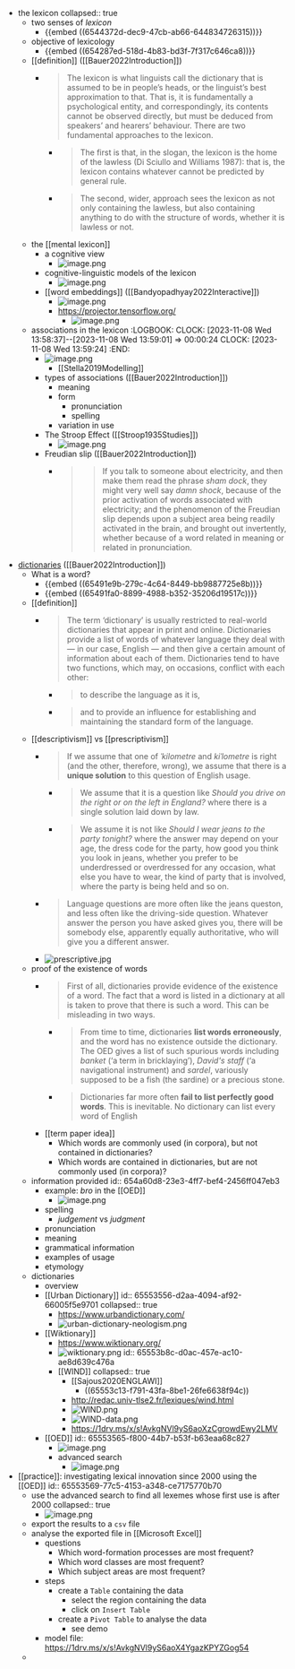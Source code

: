 - the lexicon
  collapsed:: true
	- two senses of *lexicon*
		- {{embed ((6544372d-dec9-47cb-ab66-644834726315))}}
	- objective of lexicology
		- {{embed ((654287ed-518d-4b83-bd3f-7f317c646ca8))}}
	- [[definition]] ([[Bauer2022Introduction]])
		- > The lexicon is what linguists call the dictionary that is assumed to be in people’s heads, or the linguist’s best approximation to that. That is, it is fundamentally a psychological entity, and correspondingly, its contents cannot be observed directly, but must be deduced from speakers’ and hearers’ behaviour. There are two fundamental approaches to the lexicon.
			- > The first is that, in the slogan, the lexicon is the home of the lawless (Di Sciullo and Williams 1987): that is, the lexicon contains whatever cannot be predicted by general rule.
			- > The second, wider, approach sees the lexicon as not only containing the lawless, but also
			  containing anything to do with the structure of words, whether it is lawless or not.
	- the [[mental lexicon]]
		- a cognitive view
			- ![image.png](../assets/image_1698948775221_0.png)
		- cognitive-linguistic models of the lexicon
			- ![image.png](../assets/image_1698948757878_0.png)
		- [[word embeddings]] ([[Bandyopadhyay2022Interactive]])
			- ![image.png](../assets/image_1698966813935_0.png)
			- https://projector.tensorflow.org/
				- ![image.png](../assets/image_1700082493780_0.png)
	- associations in the lexicon
	  :LOGBOOK:
	  CLOCK: [2023-11-08 Wed 13:58:37]--[2023-11-08 Wed 13:59:01] =>  00:00:24
	  CLOCK: [2023-11-08 Wed 13:59:24]
	  :END:
		- ![image.png](../assets/image_1699482332773_0.png)
			- [[Stella2019Modelling]]
		- types of associations ([[Bauer2022Introduction]])
			- meaning
			- form
				- pronunciation
				- spelling
			- variation in use
		- The Stroop Effect ([[Stroop1935Studies]])
			- ![image.png](../assets/image_1699482680365_0.png)
		- Freudian slip ([[Bauer2022Introduction]])
			- > > If you talk to someone about electricity, and then make them read the phrase *sham dock*, they might very well say *damn shock*, because of the prior activation of words associated with electricity; and the phenomenon of the Freudian slip depends upon a subject area being readily activated in the brain, and brought out invertently, whether because of a word related in meaning or related in pronunciation.
- [dictionaries]([[dictionary]]) ([[Bauer2022Introduction]])
	- What is a word?
		- {{embed ((65491e9b-279c-4c64-8449-bb9887725e8b))}}
		- {{embed ((65491fa0-8899-4988-b352-35206d19517c))}}
	- [[definition]]
		- > The term ‘dictionary’ is usually restricted to real-world dictionaries that appear in print and online. Dictionaries provide a list of words of whatever language they deal with — in our case, English — and then give a certain amount of information about each of them. Dictionaries tend to have two functions, which may, on occasions, conflict with each other:
			- > to describe the language as it is,
			- > and to provide an influence for establishing and maintaining the standard form of the language.
	- [[descriptivism]] vs [[prescriptivism]]
		- > If we assume that one of *ˈkilometre* and *kiˈlometre* is right (and the other, therefore, wrong), we assume that there is a **unique solution** to this question of English usage.
			- > We assume that it is a question like *Should you drive on the right or on the left in England?* where there is a single solution laid down by law.
			- > We assume it is not like *Should I wear jeans to the party tonight?* where the answer may depend on your age, the dress code for the party, how good you think you look in jeans, whether you prefer to be underdressed or overdressed for any occasion, what else you have to wear, the kind of party that is involved, where the party is being held and so on.
		- > Language questions are more often like the jeans queston, and less often like the driving-side question. Whatever answer the person you have asked gives you, there will be somebody else, apparently equally authoritative, who will give you a different answer.
		- ![prescriptive.jpg](../assets/prescriptive_1699480345055_0.jpg)
	- proof of the existence of words
		- > First of all, dictionaries provide evidence of the existence of a word. The fact that a word is listed in a dictionary at all is taken to prove that there is such a word. This can be misleading in two ways.
			- > From time to time, dictionaries **list words erroneously**, and the word has no existence outside the dictionary. The OED gives a list of such spurious words including *banket* (‘a term in bricklaying’), *David's staff* (‘a navigational instrument) and *sardel*, variously supposed to be a fish (the sardine) or a precious stone.
			- > Dictionaries far more often **fail to list perfectly good words**. This is inevitable. No dictionary can list every word of English
		- [[term paper idea]]
			- Which words are commonly used (in corpora), but not contained in dictionaries?
			- Which words are contained in dictionaries, but are not commonly used (in corpora)?
	- information provided
	  id:: 654a60d8-23e3-4ff7-bef4-2456ff047eb3
		- example: *bro* in the [[OED]]
			- ![image.png](../assets/image_1699480538583_0.png)
		- spelling
			- *judgement* vs *judgment*
		- pronunciation
		- meaning
		- grammatical information
		- examples of usage
		- etymology
	- dictionaries
		- overview
		- [[Urban Dictionary]]
		  id:: 65553556-d2aa-4094-af92-66005f5e9701
		  collapsed:: true
			- https://www.urbandictionary.com/
			- ![urban-dictionary-neologism.png](../assets/urban-dictionary-neologism_1700084367030_0.png)
		- [[Wiktionary]]
			- https://www.wiktionary.org/
			- ![wiktionary.png](../assets/wiktionary_1700084621385_0.png)
			  id:: 65553b8c-d0ac-457e-ac10-ae8d639c476a
			- [[WIND]]
			  collapsed:: true
				- [[Sajous2020ENGLAWI]]
					- ((65553c13-f791-43fa-8be1-26fe6638f94c))
				- http://redac.univ-tlse2.fr/lexiques/wind.html
				- ![WIND.png](../assets/WIND_1700084693531_0.png)
				- ![WIND-data.png](../assets/WIND-data_1700084893318_0.png)
				- https://1drv.ms/x/s!AvkgNVl9yS6aoXzCgrowdEwy2LMV
		- [[OED]]
		  id:: 65553565-f800-44b7-b53f-b63eaa68c827
			- ![image.png](../assets/image_1700085431951_0.png)
			- advanced search
				- ![image.png](../assets/image_1700086248403_0.png)
- [[practice]]: investigating lexical innovation since 2000 using the [[OED]]
  id:: 65553569-77c5-4153-a348-ce7175770b70
	- use the advanced search to find all lexemes whose first use is after 2000
	  collapsed:: true
		- ![image.png](../assets/image_1700133799936_0.png)
	- export the results to a `csv` file
	- analyse the exported file in [[Microsoft Excel]]
		- questions
			- Which word-formation processes are most frequent?
			- Which word classes are most frequent?
			- Which subject areas are most frequent?
		- steps
			- create a `Table` containing the data
				- select the region containing the data
				- click on `Insert Table`
			- create a `Pivot Table` to analyse the data
				- see demo
		- model file: https://1drv.ms/x/s!AvkgNVl9yS6aoX4YgazKPYZGog54
	-